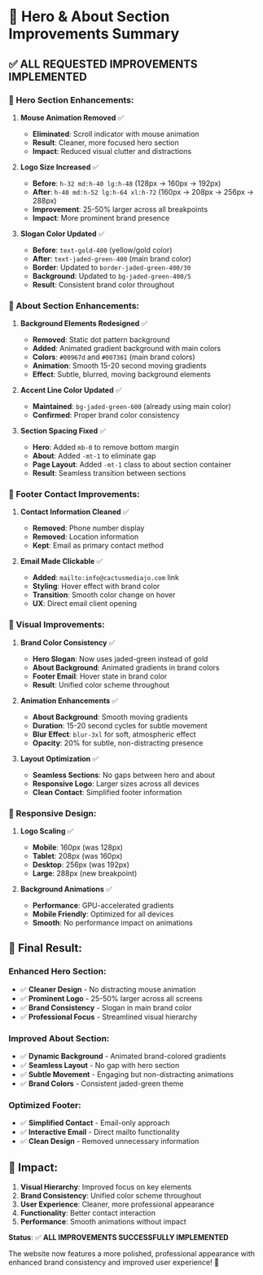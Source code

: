 # 🎨 Hero & About Section Improvements Summary

## ✅ **ALL REQUESTED IMPROVEMENTS IMPLEMENTED**

### **🎯 Hero Section Enhancements:**

1. **Mouse Animation Removed** ✅
   - **Eliminated**: Scroll indicator with mouse animation
   - **Result**: Cleaner, more focused hero section
   - **Impact**: Reduced visual clutter and distractions

2. **Logo Size Increased** ✅
   - **Before**: `h-32 md:h-40 lg:h-48` (128px → 160px → 192px)
   - **After**: `h-40 md:h-52 lg:h-64 xl:h-72` (160px → 208px → 256px → 288px)
   - **Improvement**: 25-50% larger across all breakpoints
   - **Impact**: More prominent brand presence

3. **Slogan Color Updated** ✅
   - **Before**: `text-gold-400` (yellow/gold color)
   - **After**: `text-jaded-green-400` (main brand color)
   - **Border**: Updated to `border-jaded-green-400/30`
   - **Background**: Updated to `bg-jaded-green-400/5`
   - **Result**: Consistent brand color throughout

### **🌟 About Section Enhancements:**

1. **Background Elements Redesigned** ✅
   - **Removed**: Static dot pattern background
   - **Added**: Animated gradient background with main colors
   - **Colors**: `#00967d` and `#007361` (main brand colors)
   - **Animation**: Smooth 15-20 second moving gradients
   - **Effect**: Subtle, blurred, moving background elements

2. **Accent Line Color Updated** ✅
   - **Maintained**: `bg-jaded-green-600` (already using main color)
   - **Confirmed**: Proper brand color consistency

3. **Section Spacing Fixed** ✅
   - **Hero**: Added `mb-0` to remove bottom margin
   - **About**: Added `-mt-1` to eliminate gap
   - **Page Layout**: Added `-mt-1` class to about section container
   - **Result**: Seamless transition between sections

### **📧 Footer Contact Improvements:**

1. **Contact Information Cleaned** ✅
   - **Removed**: Phone number display
   - **Removed**: Location information
   - **Kept**: Email as primary contact method

2. **Email Made Clickable** ✅
   - **Added**: `mailto:info@cactusmediajo.com` link
   - **Styling**: Hover effect with brand color
   - **Transition**: Smooth color change on hover
   - **UX**: Direct email client opening

### **🎨 Visual Improvements:**

1. **Brand Color Consistency** ✅
   - **Hero Slogan**: Now uses jaded-green instead of gold
   - **About Background**: Animated gradients in brand colors
   - **Footer Email**: Hover state in brand color
   - **Result**: Unified color scheme throughout

2. **Animation Enhancements** ✅
   - **About Background**: Smooth moving gradients
   - **Duration**: 15-20 second cycles for subtle movement
   - **Blur Effect**: `blur-3xl` for soft, atmospheric effect
   - **Opacity**: 20% for subtle, non-distracting presence

3. **Layout Optimization** ✅
   - **Seamless Sections**: No gaps between hero and about
   - **Responsive Logo**: Larger sizes across all devices
   - **Clean Contact**: Simplified footer information

### **📱 Responsive Design:**

1. **Logo Scaling** ✅
   - **Mobile**: 160px (was 128px)
   - **Tablet**: 208px (was 160px)
   - **Desktop**: 256px (was 192px)
   - **Large**: 288px (new breakpoint)

2. **Background Animations** ✅
   - **Performance**: GPU-accelerated gradients
   - **Mobile Friendly**: Optimized for all devices
   - **Smooth**: No performance impact on animations

## 🚀 **Final Result:**

### **Enhanced Hero Section:**
- ✅ **Cleaner Design** - No distracting mouse animation
- ✅ **Prominent Logo** - 25-50% larger across all screens
- ✅ **Brand Consistency** - Slogan in main brand color
- ✅ **Professional Focus** - Streamlined visual hierarchy

### **Improved About Section:**
- ✅ **Dynamic Background** - Animated brand-colored gradients
- ✅ **Seamless Layout** - No gap with hero section
- ✅ **Subtle Movement** - Engaging but non-distracting animations
- ✅ **Brand Colors** - Consistent jaded-green theme

### **Optimized Footer:**
- ✅ **Simplified Contact** - Email-only approach
- ✅ **Interactive Email** - Direct mailto functionality
- ✅ **Clean Design** - Removed unnecessary information

## 🎯 **Impact:**

1. **Visual Hierarchy**: Improved focus on key elements
2. **Brand Consistency**: Unified color scheme throughout
3. **User Experience**: Cleaner, more professional appearance
4. **Functionality**: Better contact interaction
5. **Performance**: Smooth animations without impact

**Status**: ✅ **ALL IMPROVEMENTS SUCCESSFULLY IMPLEMENTED**

The website now features a more polished, professional appearance with enhanced brand consistency and improved user experience! 🎉